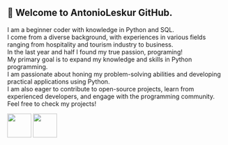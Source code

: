 ## 👋 Welcome to AntonioLeskur GitHub.
I am a beginner coder with knowledge in Python and SQL.<br>
I come from a diverse background, with experiences in various fields ranging from hospitality and tourism industry to business.<br>
In the last year and half I found my true passion, programing!<br>
My primary goal is to expand my knowledge and skills in Python programming.<br> I am passionate about honing my problem-solving abilities and developing practical applications using Python.<br> I am also eager to contribute to open-source projects, learn from experienced developers, and engage with the programming community.<br>
Feel free to check my projects!
  
  <img align="center" src="https://cdn.jsdelivr.net/gh/devicons/devicon/icons/python/python-original-wordmark.svg" 
       width="55" 
       height="55" /> 
            <img align="center" src="https://cdn.jsdelivr.net/gh/devicons/devicon/icons/sqlite/sqlite-original.svg"
       width="55" 
       height="55" />
          
 

          
